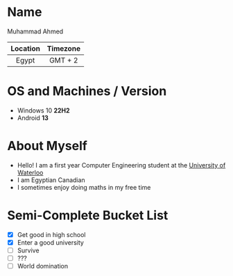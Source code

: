 # Name
Muhammad Ahmed

| Location | Timezone |
| :------: | :------: |
| Egypt    | GMT + 2  |


# OS and Machines / Version
* Windows 10 **22H2**
* Android **13**

# About Myself
* Hello! I am a first year Computer Engineering student at the [University of Waterloo][1]
* I am Egyptian Canadian
* I sometimes enjoy doing maths in my free time

# Semi-Complete Bucket List
- [x] Get good in high school
- [x] Enter a good university
- [ ] Survive
- [ ] ???
- [ ] World domination  

[1]: https://uwaterloo.ca/
